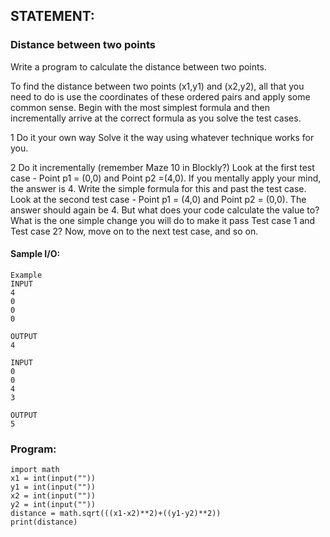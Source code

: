 ## STATEMENT:
### Distance between two points
Write a program to calculate the distance between two points.

To find the distance between two points (x1,y1) and (x2,y2), all that you need to do is use the coordinates of these ordered pairs and apply some common sense. Begin with the most simplest formula and then incrementally arrive at the correct formula as you solve the test cases.

1 Do it your own way
Solve it the way using whatever technique works for you. 

2 Do it incrementally  (remember Maze 10 in Blockly?)
Look at the first test case - Point p1 = (0,0) and Point p2 =(4,0). If you mentally apply your mind, the answer is 4. Write the simple formula for this and past the test case.
Look at the second test case - Point p1 = (4,0) and Point p2 = (0,0). The answer should again be 4. But what does your code calculate the value to? What is the one simple change you will do to make it pass Test case 1 and Test case 2?
Now, move on to the next test case, and so on. 
#### Sample I/O:
```
Example 
INPUT 
4
0
0
0

OUTPUT
4

INPUT 
0
0
4
3

OUTPUT
5

```
### Program:
```
import math
x1 = int(input(""))
y1 = int(input(""))  
x2 = int(input(""))
y2 = int(input(""))
distance = math.sqrt(((x1-x2)**2)+((y1-y2)**2))
print(distance)
```
